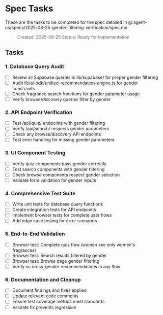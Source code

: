 # Spec Tasks

These are the tasks to be completed for the spec detailed in @.agent-os/specs/2025-08-25-gender-filtering-verification/spec.md

> Created: 2025-08-25
> Status: Ready for Implementation

## Tasks

### 1. Database Query Audit
- [ ] Review all Supabase queries in lib/supabase/ for proper gender filtering
- [ ] Audit lib/ai-sdk/unified-recommendation-engine.ts for gender constraints
- [ ] Check fragrance search functions for gender parameter usage
- [ ] Verify browse/discovery queries filter by gender

### 2. API Endpoint Verification
- [ ] Test /api/quiz/ endpoints with gender filtering
- [ ] Verify /api/search/ respects gender parameters
- [ ] Check any browse/discovery API endpoints
- [ ] Test error handling for missing gender parameters

### 3. UI Component Testing
- [ ] Verify quiz components pass gender correctly
- [ ] Test search components with gender filtering
- [ ] Check browse components respect gender selection
- [ ] Validate form validation for gender inputs

### 4. Comprehensive Test Suite
- [ ] Write unit tests for database query functions
- [ ] Create integration tests for API endpoints
- [ ] Implement browser tests for complete user flows
- [ ] Add edge case testing for error scenarios

### 5. End-to-End Validation
- [ ] Browser test: Complete quiz flow (women see only women's fragrances)
- [ ] Browser test: Search results filtered by gender
- [ ] Browser test: Browse page gender filtering
- [ ] Verify no cross-gender recommendations in any flow

### 6. Documentation and Cleanup
- [ ] Document findings and fixes applied
- [ ] Update relevant code comments
- [ ] Ensure test coverage metrics meet standards
- [ ] Validate fix prevents regression
